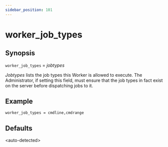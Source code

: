 ```yaml
---
sidebar_position: 101
---
```


# worker_job_types

## Synopsis

`worker_job_types` = _jobtypes_

_Jobtypes_ lists the job types this Worker is allowed to execute. The
Administrator, if setting this field, must ensure that the job types in fact
exist on the server before dispatching jobs to it.

## Example

```
worker_job_types = cmdline,cmdrange
```

## Defaults

\<auto-detected\>

